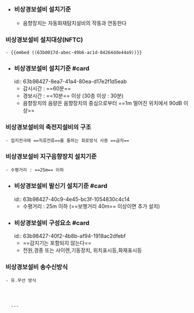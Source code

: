 - ### 비상경보설비 설치기준
	- 음향장치는 자동화재탐지설비의 작동과 연동한다
### 비상경보설비 설치대상(NFTC)
	- {{embed ((63b0017d-abec-49b6-ac1d-84264dde44a9))}}
- ### 비상경보설비 설치기준 #card
  id:: 63b98427-8ea7-41a4-80ea-d17e2f1d5eab
	- 감시시간 : ==60분==
	- 경보시간 : ==10분== 이상 (30층 이상 : 30분)
	- 음향장치의 음량은 음향장치의 중심으로부터 ==1m 떨어진 위치에서 90dB 이상==
### 비상경보설비의 축전지설비의 구조
	- 접지전극에 ==직류전류==를 통하는 회로방식 사용 ==금지==
### 비상경보설비 지구음향장치 설치기준
	- 수평거리 : ==25m== 이하
- ### 비상경보설비 발신기 설치기준 #card
  id:: 63b98427-40c9-4e45-bc3f-1054830c4c14
	- 수평거리 : 25m 이하 (==보행거리 40m== 이상이면 추가 설치)
- ### 비상경보설비 구성요소 #card
  id:: 63b98427-40f2-4b8b-af94-1918ac2dfebf
	- ==감지기는 포함되지 않는다==
	- 전원,경종 또는 사이렌,기동장치, 위치표시등,화재표시등
### 비상경보설비 송수신방식
	- 유.무선 방식
	  
	  
	  
	  
	  ---
